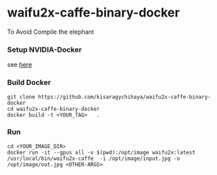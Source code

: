 # waifu2x-caffe-binary-docker
To Avoid Compile the elephant

### Setup NVIDIA-Docker
see [here](https://github.com/NVIDIA/nvidia-docker)

### Build Docker
```
git clone https://github.com/kisaragychihaya/waifu2x-caffe-binary-docker
cd waifu2x-caffe-binary-docker
docker build -t <YOUR_TAG>   .
```

### Run 
```
cd <YOUR_IMAGE_DIR>
docker run -it --gpus all -v $(pwd):/opt/image waifu2x:latest /usr/local/bin/waifu2x-caffe  -i /opt/image/input.jpg -o /opt/image/out.jpg <OTHER-ARGS>
```

